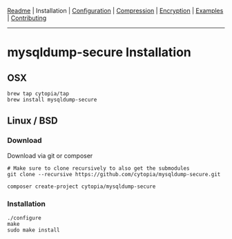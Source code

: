 [Readme](https://github.com/cytopia/mysqldump-secure/blob/master/README.md) |
Installation |
[Configuration](https://github.com/cytopia/mysqldump-secure/blob/master/doc/SETUP.md) |
[Compression](https://github.com/cytopia/mysqldump-secure/blob/master/doc/COMPRESSION.md) |
[Encryption](https://github.com/cytopia/mysqldump-secure/blob/master/doc/ENCRYPTION.md) |
[Examples](https://github.com/cytopia/mysqldump-secure/blob/master/doc/EXAMPLES.md) |
[Contributing](https://github.com/cytopia/mysqldump-secure/blob/master/CONTRIBUTING.md)

---

# mysqldump-secure Installation

## OSX

```shell
brew tap cytopia/tap
brew install mysqldump-secure
```

## Linux / BSD

### Download

Download via git or composer
```shell
# Make sure to clone recursively to also get the submodules
git clone --recursive https://github.com/cytopia/mysqldump-secure.git
```

```shell
composer create-project cytopia/mysqldump-secure
```

### Installation
```shell
./configure
make
sudo make install
```

